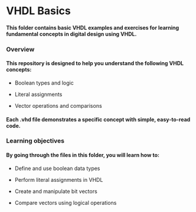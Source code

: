 # VHDL Basics
#### This folder contains basic VHDL examples and exercises for learning fundamental concepts in digital design using VHDL.

### Overview
#### This repository is designed to help you understand the following VHDL concepts:

* Boolean types and logic

* Literal assignments

* Vector operations and comparisons

#### Each .vhd file demonstrates a specific concept with simple, easy-to-read code.

### Learning objectives

#### By going through the files in this folder, you will learn how to:

* Define and use boolean data types

* Perform literal assignments in VHDL

* Create and manipulate bit vectors

* Compare vectors using logical operations
